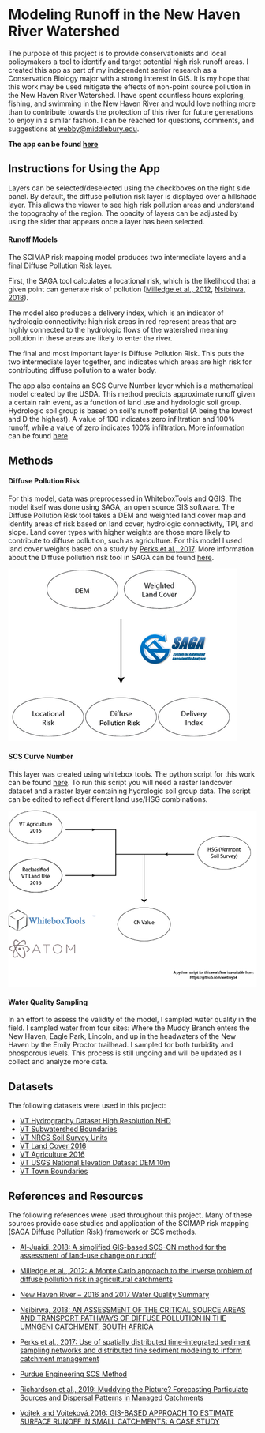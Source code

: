 

# Modeling Runoff in the New Haven River Watershed

The purpose of this project is to provide conservationists and local policymakers a tool to identify and target potential high risk runoff areas. I created this app as part of my independent senior research as a Conservation Biology major with a strong interest in GIS. It is my hope that this work may be used mitigate the effects of non-point source pollution in the New Haven River Watershed. I have spent countless hours exploring, fishing, and swimming in the New Haven River and would love nothing more than to contribute towards the protection of this river for future generations to enjoy in a similar fashion. I can be reached for questions, comments, and suggestions at webby@middlebury.edu.

__The app can be found [here](https://webby.users.earthengine.app/view/newhavenrunoff)__





## Instructions for Using the App


Layers can be selected/deselected using the checkboxes on the right side panel. By default, the diffuse pollution risk layer is displayed over a hillshade layer. This allows the viewer to see high risk pollution areas and understand the topography of the region. The opacity of layers can be adjusted by using the sider that appears once a layer has been selected. 

#### Runoff Models
The SCIMAP risk mapping model produces two intermediate layers and a final Diffuse Pollution Risk layer.

First, the SAGA tool calculates a locational risk, which is the likelihood that a given point can generate risk of pollution ([Milledge et al., 2012](https://www.sciencedirect.com/science/article/pii/S004896971200873X), [Nsibirwa, 2018](https://ukzn-dspace.ukzn.ac.za/handle/10413/17276)).

The model also produces a delivery index, which is an indicator of hydrologic connectivity: high risk areas in red represent areas that are highly connected to the hydrologic flows of the watershed meaning pollution in these areas are likely to enter the river.

The final and most important layer is Diffuse Pollution Risk. This puts the two intermediate layer together, and indicates which areas are high risk for contributing diffuse pollution to a water body.

The app also contains an SCS Curve Number layer which is a mathematical model created by the USDA. This method predicts approximate runoff given a certain rain event, as a function of land use and hydrologic soil group. Hydrologic soil group is based on soil's runoff potential (A being the lowest and D the highest). A value of 100 indicates zero infiltration and 100% runoff, while a value of zero indicates 100% infiltration. More information can be found [here](https://engineering.purdue.edu/mapserve/LTHIA7/documentation/scs.htm#:~:text=The%20SCS%20curve%20number%20method,find%20average%20annual%20runoff%20values.)

## Methods

#### Diffuse Pollution Risk

For this model, data was preprocessed in WhiteboxTools and QGIS. The model itself was done using SAGA, an open source GIS software. The Diffuse Pollution Risk tool takes a DEM and weighted land cover map and identify areas of risk based on land cover, hydrologic connectivity, TPI, and slope. Land cover types with higher weights are those more likely to contribute to diffuse pollution, such as agriculture. For this model I used land cover weights based on a study by [Perks et al., 2017](https://pubmed.ncbi.nlm.nih.gov/28185700/). More information about the Diffuse pollution risk tool in SAGA can be found [here](https://saga-gis.sourceforge.io/saga_tool_doc/8.1.1/sim_hydrology_4.html).

![Diffuse Workflow](diffuseWorkflow.png)

#### SCS Curve Number

This layer was created using whitebox tools. The python script for this work can be found [here](https://github.com/webby34/newHavenRunoff). To run this script you will need a raster landcover dataset and a raster layer containing hydrologic soil group data. The script can be edited to reflect different land use/HSG combinations. 

![SCS Workflow](CNworkflow.png)


#### Water Quality Sampling
In an effort to assess the validity of the model, I sampled water quality in the field. I sampled water from four sites: Where the Muddy Branch enters the New Haven, Eagle Park, Lincoln, and up in the headwaters of the New Haven by the Emily Proctor trailhead. I sampled for both turbidity and phosporous levels. This process is still ungoing and will be updated as I collect and analyze more data. 

## Datasets
The following datasets were used in this project:
- [VT Hydrography Dataset High Resolution NHD](https://geodata.vermont.gov/documents/VCGI::vt-hydrography-dataset-high-resolution-nhd/about)
- [VT Subwatershed Boundaries](https://geodata.vermont.gov/datasets/VCGI::vt-subwatershed-boundaries-huc12/explore?location=43.870450%2C-72.459750%2C8.41)
- [VT NRCS Soil Survey Units](https://geodata.vermont.gov/datasets/VCGI::vt-data-nrcs-soil-survey-units/explore?location=43.875000%2C-72.470000%2C8.41)
- [VT Land Cover 2016](https://geodata.vermont.gov/pages/land-cover)
- [VT Agriculture 2016](https://geodata.vermont.gov/pages/land-cover)
- [VT USGS National Elevation Dataset DEM 10m](https://geodata.vermont.gov/documents/3caf2e5280fe489bb62c3bc5234c4e3e/explore)
- [VT Town Boundaries](https://geodata.vermont.gov/datasets/VCGI::vt-data-town-boundaries-1/explore)



## References and Resources

The following references were used throughout this project. Many of these sources provide case studies and application of the SCIMAP risk mapping (SAGA Diffuse Pollution Risk) framework or SCS methods.

- [Al-Juaidi, 2018: A simplified GIS-based SCS-CN method for the assessment of land-use change on runoff](https://www.researchgate.net/publication/325571714_A_simplified_GIS-based_SCS-CN_method_for_the_assessment_of_land-use_change_on_runoff)

- [Milledge et al., 2012: A Monte Carlo approach to the inverse problem of diffuse pollution risk in agricultural catchments](https://www.sciencedirect.com/science/article/pii/S004896971200873X)

- [New Haven River – 2016 and 2017 Water Quality Summary](https://acrpc.org/wp-content/uploads/2021/03/2017-New-Haven-River.pdf)

- [Nsibirwa, 2018: AN ASSESSMENT OF THE CRITICAL SOURCE AREAS AND TRANSPORT PATHWAYS OF DIFFUSE POLLUTION IN THE UMNGENI CATCHMENT, SOUTH AFRICA](https://ukzn-dspace.ukzn.ac.za/handle/10413/17276)

- [Perks et al., 2017: Use of spatially distributed time-integrated sediment sampling networks and distributed fine sediment modeling to inform catchment management](https://pubmed.ncbi.nlm.nih.gov/28185700/)

- [Purdue Engineering SCS Method](https://engineering.purdue.edu/mapserve/LTHIA7/documentation/scs.htm#:~:text=The%20SCS%20curve%20number%20method,find%20average%20annual%20runoff%20values.)

 - [Richardson et al., 2019: Muddying the Picture? Forecasting Particulate Sources and Dispersal Patterns in Managed Catchments](https://www.frontiersin.org/articles/10.3389/feart.2019.00277/full)

- [Vojtek and Vojteková,2016: GIS-BASED APPROACH TO ESTIMATE SURFACE RUNOFF IN SMALL CATCHMENTS: A CASE STUDY](https://sciendo.com/article/10.1515/quageo-2016-0030)


